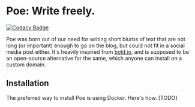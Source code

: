 Poe: Write freely.
==================

[![Codacy Badge](https://api.codacy.com/project/badge/Grade/d81ae0040343476badac5d003025c784)](https://app.codacy.com/app/sanketsaurav/poe?utm_source=github.com&utm_medium=referral&utm_content=sanketsaurav/poe&utm_campaign=Badge_Grade_Dashboard)

Poe was born out of our need for writing short blurbs of text that are not long (or important) enough to go on the blog,
but could not fit in a social media post either. It's heavily inspired from [bold.io](https://bold.io), and is supposed to be
an open-source alternative for the same, which anyone can install on a custom domain.


Installation
------------

The preferred way to install Poe is using Docker. Here's how.
[TODO]
